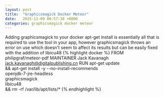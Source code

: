 ```yaml
---
layout: post
title:  "Graphicsmagick Docker Meteor"
date:   2015-11-09 00:57:38 +0800
categories: graphicsmagick docker meteor
---
```

Adding graphicsmagick to your docker apt-get install is essentially all that is required to use the tool in your app, however graphicsmagick throws an error on use which doesn't seem to affect its results but can be easily fixed with the addition of libicu48
{% highlight docker %}
  FROM philipgraf/meteor-pdf
  MAINTAINER Jack Kavanagh <jack.kavanagh@digitalpublishing.cn>
  RUN apt-get update \
          && apt-get install -y --no-install-recommends \
                  openjdk-7-jre-headless \
                  graphicsmagick \
                  libicu48 \
          && rm -rf /var/lib/apt/lists/*
{% endhighlight %}
